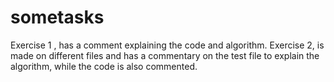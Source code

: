 # sometasks
Exercise 1 , has a comment explaining the code and algorithm.
Exercise 2, is made on different files and has a commentary on the test file to explain the algorithm, while the code is also commented.
